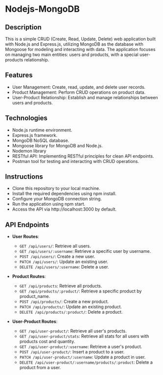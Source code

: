 # Nodejs-MongoDB

## Description
This is a simple CRUD (Create, Read, Update, Delete) web application built with Node.js and Express.js, utilizing MongoDB as the database with Mongoose for modeling and interacting with data. The application focuses on managing two main entities: users and products, with a special user-products relationship.

## Features
- User Management: Create, read, update, and delete user records.
- Product Management: Perform CRUD operations on product data.
- User-Product Relationship: Establish and manage relationships between users and products.

## Technologies
- Node.js runtime environment.
- Express.js framework.
- MongoDB NoSQL database.
- Mongoose library for MongoDB and Node.js.
- Nodemon library
- RESTful API: Implementing RESTful principles for clean API endpoints.
- Postman tool for testing and interacting with CRUD operations.

## Instructions
- Clone this repository to your local machine.
- Install the required dependencies using npm install.
- Configure your MongoDB connection string.
- Run the application using npm start.
- Access the API via http://localhost:3000 by default.

## API Endpoints

- **User Routes**:
  - `GET /api/users/`: Retrieve all users.
  - `GET /api/users/:username`: Retrieve a specific user by username.
  - `POST /api/users/`: Create a new user.
  - `PATCH /api/users/`: Update an existing user.
  - `DELETE /api/users/:username`: Delete a user.

- **Product Routes**:
  - `GET /api/products`: Retrieve all products.
  - `GET /api/products/:product/`: Retrieve a specific product by product_name.
  - `POST /api/products/`: Create a new product.
  - `PATCH /api/products/`: Update an existing product.
  - `DELETE /api/products/:product/`: Delete a product.

- **User-Product Routes**:
  - `GET /api/user-product/`: Retrieve all user's products.
  - `GET /api/user-product/stats`: Retrieve all stats for all users with products cost and quantity.
  - `GET /api/user-product/:username`: Retrieve a user's product.
  - `POST /api/user-product/`: Insert a product to a user.
  - `PATCH /api/user-product/:username`: Update a product in user.
  - `DELETE /api/user-product/:username/products/:product`: Delete a product from a user.
